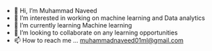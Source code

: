 - 👋 Hi, I’m Muhammad Naveed
- 👀 I’m interested in working on machine learning and Data analytics
- 🌱 I’m currently learning Machine learning
- 💞️ I’m looking to collaborate on any learning opportunities
- 📫 How to reach me ... muhammadnaveed01ml@gmail.com

<!---
muhammadnaveed1983/muhammadnaveed1983 is a ✨ special ✨ repository because its `README.md` (this file) appears on your GitHub profile.
You can click the Preview link to take a look at your changes.
--->
